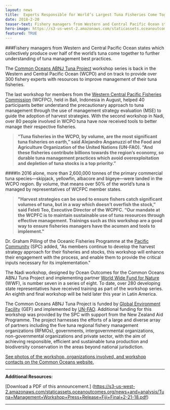 ```yaml
---
layout: news
title:  Experts Responsible for World’s Largest Tuna Fisheries Come Together to Work Towards More Sustainable Management
date: 2018-2-20
teaser-text: Fishery managers from Western and Central Pacific Ocean states which collectively produce over half of the world’s tuna come together to further understanding of tuna management best practices.
hero-image: https://s3-us-west-2.amazonaws.com/staticassets.oceanoutcomes.org/news+and+analysis/hero+images/tuna-management-workshop-fiji.jpg
featured: TRUE
---
```

###Fishery managers from Western and Central Pacific Ocean states which collectively produce over half of the world’s tuna come together to further understanding of tuna management best practices.

The <a href="http://www.fao.org/in-action/commonoceans/" target="_blank">Common Oceans ABNJ Tuna Project</a> workshop series is back in the Western and Central Pacific Ocean (WCPO) and on track to provide over 300 fishery experts with resources to improve management of their tuna fisheries.

The last workshop for members from the <a href="https://www.wcpfc.int/" target="_blank">Western Central Pacific Fisheries Commission</a> (WCFPC), held in Bali, Indonesia in August, helped 40 participants better understand the precautionary approach to tuna management through the use of management strategy evaluation (MSE) to guide the adoption of harvest strategies. With the second workshop in Nadi, over 80 people involved in WCPO tuna have now received tools to better manage their respective fisheries.

>**“Tuna fisheries in the WCPO, by volume, are the most significant tuna fisheries on earth,” said Alejandro Anganuzzi of the Food and Agriculture Organization of the United Nations (UN-FAO). “And these fisheries contribute billions towards the region’s economy, so durable tuna management practices which avoid overexploitation and depletion of tuna stocks is a top priority.”**

####In 2016 alone, more than 2,600,000 tonnes of the primary commercial tuna species—skipjack, yellowfin, albacore and bigeye—were landed in the WCPO region. By volume, that means over 50% of the world’s tuna is managed by representatives of WCFPC member states.

>**"Harvest strategies can be used to ensure fishers catch significant volumes of tuna, but in a way which doesn’t overfish the stock,” said Feleti Teo, Executive Director of the WCPFC. “Our mandate at the WCPFC is to maintain sustainable use of tuna resources through effective management. Trainings such as this workshop are a good way to ensure fisheries managers have the acumen and tools to implement."**

Dr. Graham Pilling of the Oceanic Fisheries Programme at the <a href="http://www.spc.int/" target="_blank">Pacific Community</a> (SPC) added, "As members continue to develop the harvest strategy approach for their fisheries and stocks, this workshop will enhance their engagement with the process, and enable them to provide the critical inputs necessary for its implementation."

The Nadi workshop, designed by Ocean Outcomes for the Common Oceans ABNJ Tuna Project and implementing partner <a href="https://www.worldwildlife.org/" target="_blank">World Wide Fund for Nature</a> (WWF), is number seven in a series of eight. To date, over 280 developing state representatives have received training as part of the workshop series. An eighth and final workshop will be held later this year in Latin America. 

The Common Oceans ABNJ Tuna Project is funded by <a href="https://www.thegef.org/" target="_blank">Global Environment Facility</a> (GEF) and implemented by <a href="http://www.fao.org/home/en/" target="_blank">UN-FAO</a>. Additional funding for this workshop was provided by the SPC with support from the New Zealand Aid Programme. The project harnesses the efforts of a large and diverse array of partners including the five tuna regional fishery management organizations (RFMOs), governments, intergovernmental organizations, non-governmental organizations and private sector, with the aim of achieving responsible, efficient and sustainable tuna production and biodiversity conservation in the areas beyond national jurisdiction.

<a href="http://www.fao.org/in-action/commonoceans/news/en/" target="_blank">See photos of the workshop, organizations involved, and workshop contacts on the Common Oceans website.</a>

----

**Additional Resources:**

[Download a PDF of this announcement.] (https://s3-us-west-2.amazonaws.com/staticassets.oceanoutcomes.org/news+and+analysis/Tuna+Management+Workshop+Press+Release+Fiji+Final+2-21-18.pdf)

----
